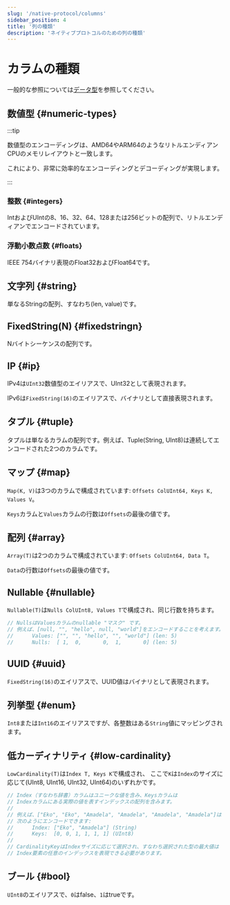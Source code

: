 ```yaml
---
slug: '/native-protocol/columns'
sidebar_position: 4
title: '列の種類'
description: 'ネイティブプロトコルのための列の種類'
---
```





# カラムの種類

一般的な参照については[データ型](/sql-reference/data-types/)を参照してください。

## 数値型 {#numeric-types}

:::tip

数値型のエンコーディングは、AMD64やARM64のようなリトルエンディアンCPUのメモリレイアウトと一致します。

これにより、非常に効率的なエンコーディングとデコーディングが実現します。

:::

### 整数 {#integers}

IntおよびUIntの8、16、32、64、128または256ビットの配列で、リトルエンディアンでエンコードされています。

### 浮動小数点数 {#floats}

IEEE 754バイナリ表現のFloat32およびFloat64です。

## 文字列 {#string}

単なるStringの配列、すなわち(len, value)です。

## FixedString(N) {#fixedstringn}

Nバイトシーケンスの配列です。

## IP {#ip}

IPv4は`UInt32`数値型のエイリアスで、UInt32として表現されます。

IPv6は`FixedString(16)`のエイリアスで、バイナリとして直接表現されます。

## タプル {#tuple}

タプルは単なるカラムの配列です。例えば、Tuple(String, UInt8)は連続してエンコードされた2つのカラムです。

## マップ {#map}

`Map(K, V)`は3つのカラムで構成されています: `Offsets ColUInt64, Keys K, Values V`。

`Keys`カラムと`Values`カラムの行数は`Offsets`の最後の値です。

## 配列 {#array}

`Array(T)`は2つのカラムで構成されています: `Offsets ColUInt64, Data T`。

`Data`の行数は`Offsets`の最後の値です。

## Nullable {#nullable}

`Nullable(T)`は`Nulls ColUInt8, Values T`で構成され、同じ行数を持ちます。

```go
// NullsはValuesカラムのnullable "マスク" です。
// 例えば、[null, "", "hello", null, "world"]をエンコードすることを考えます。
//      Values: ["", "", "hello", "", "world"] (len: 5)
//      Nulls:  [ 1,  0,       0,  1,       0] (len: 5)
```

## UUID {#uuid}

`FixedString(16)`のエイリアスで、UUID値はバイナリとして表現されます。

## 列挙型 {#enum}

`Int8`または`Int16`のエイリアスですが、各整数はある`String`値にマッピングされます。

## 低カーディナリティ {#low-cardinality}

`LowCardinality(T)`は`Index T, Keys K`で構成され、
ここで`K`は`Index`のサイズに応じて(UInt8, UInt16, UInt32, UInt64)のいずれかです。

```go
// Index（すなわち辞書）カラムはユニークな値を含み、Keysカラムは
// Indexカラムにある実際の値を表すインデックスの配列を含みます。
//
// 例えば、["Eko", "Eko", "Amadela", "Amadela", "Amadela", "Amadela"]は
// 次のようにエンコードできます:
//      Index: ["Eko", "Amadela"] (String)
//      Keys:  [0, 0, 1, 1, 1, 1] (UInt8)
//
// CardinalityKeyはIndexサイズに応じて選択され、すなわち選択された型の最大値は
// Index要素の任意のインデックスを表現できる必要があります。
```

## ブール {#bool}

`UInt8`のエイリアスで、`0`はfalse、`1`はtrueです。
